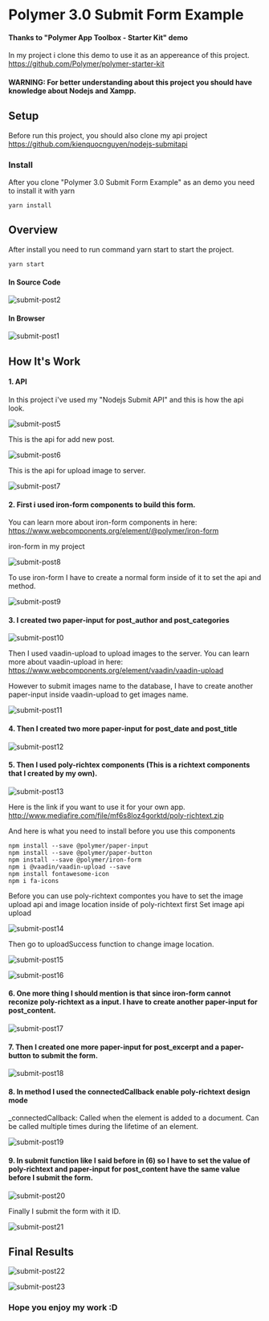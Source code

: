 # Polymer 3.0 Submit Form Example

#### Thanks to "Polymer App Toolbox - Starter Kit" demo

In my project i clone this demo to use it as an appereance of this project.
https://github.com/Polymer/polymer-starter-kit

#### WARNING: For better understanding about this project you should have knowledge about Nodejs and Xampp.

## Setup
Before run this project, you should also clone my api project
https://github.com/kienquocnguyen/nodejs-submitapi

### Install

After you clone "Polymer 3.0 Submit Form Example" as an demo you need to install it with yarn

    yarn install
    
    
## Overview

After install you need to run command yarn start to start the project.

    yarn start


#### In Source Code
![submit-post2](https://user-images.githubusercontent.com/33189395/74527751-1454b200-4f59-11ea-9d6b-782252012ab8.jpg)

#### In Browser
![submit-post1](https://user-images.githubusercontent.com/33189395/74527721-01da7880-4f59-11ea-8783-c50b7eaf9375.jpg)


## How It's Work

#### 1. API
In this project i've used my "Nodejs Submit API" and this is how the api look.

![submit-post5](https://user-images.githubusercontent.com/33189395/74528182-2be06a80-4f5a-11ea-9f2f-f3ba30efec5f.jpg)

This is the api for add new post.

![submit-post6](https://user-images.githubusercontent.com/33189395/74528344-a8734900-4f5a-11ea-97d2-2cd4703ebad7.jpg)

This is the api for upload image to server.

![submit-post7](https://user-images.githubusercontent.com/33189395/74528483-c3de5400-4f5a-11ea-896d-ccb8cee6d4c4.jpg)


#### 2. First i used iron-form components to build this form.
You can learn more about iron-form components in here:
https://www.webcomponents.org/element/@polymer/iron-form

iron-form in my project

![submit-post8](https://user-images.githubusercontent.com/33189395/74582290-a78af780-4fec-11ea-9088-db05670616ac.jpg)

To use iron-form I have to create a normal form inside of it to set the api and method.

![submit-post9](https://user-images.githubusercontent.com/33189395/74582722-d8b9f680-4ff1-11ea-9350-9af3fc614b6d.jpg)

#### 3. I created two paper-input for post_author and post_categories

![submit-post10](https://user-images.githubusercontent.com/33189395/74582762-7d3c3880-4ff2-11ea-82f3-1e05635f009d.jpg)

Then I used vaadin-upload to upload images to the server.
You can learn more about vaadin-upload in here:
https://www.webcomponents.org/element/vaadin/vaadin-upload

However to submit images name to the database, I have to create another paper-input inside vaadin-upload to get images name.

![submit-post11](https://user-images.githubusercontent.com/33189395/74582804-1cf9c680-4ff3-11ea-8493-43f55cd59ae4.jpg)

#### 4. Then I created two more paper-input for post_date and post_title

![submit-post12](https://user-images.githubusercontent.com/33189395/74582871-c04adb80-4ff3-11ea-9c13-0399560e87cd.jpg)

#### 5. Then I used poly-richtex components (This is a richtext components that I created by my own).

![submit-post13](https://user-images.githubusercontent.com/33189395/74582931-83cbaf80-4ff4-11ea-8a13-c1fc8c44b646.jpg)

Here is the link if you want to use it for your own app.
http://www.mediafire.com/file/mf6s8loz4gorktd/poly-richtext.zip

And here is what you need to install before you use this components

    npm install --save @polymer/paper-input
    npm install --save @polymer/paper-button
    npm install --save @polymer/iron-form
    npm i @vaadin/vaadin-upload --save
    npm install fontawesome-icon
    npm i fa-icons

Before you can use poly-richtext compontes you have to set the image upload api and image location inside of poly-richtext first
Set image api upload

![submit-post14](https://user-images.githubusercontent.com/33189395/74583020-68ad6f80-4ff5-11ea-89cd-084be666735e.jpg)

Then go to uploadSuccess function to change image location.

![submit-post15](https://user-images.githubusercontent.com/33189395/74583029-85e23e00-4ff5-11ea-9947-357deca5cc69.jpg)

![submit-post16](https://user-images.githubusercontent.com/33189395/74583050-ab6f4780-4ff5-11ea-8e99-11b5b94c4498.jpg)

#### 6. One more thing I should mention is that since iron-form cannot reconize poly-richtext as a input. I have to create another paper-input for post_content.

![submit-post17](https://user-images.githubusercontent.com/33189395/74583158-a4950480-4ff6-11ea-90fe-cb38c9b6f790.jpg)

#### 7. Then I created one more paper-input for post_excerpt and a paper-button to submit the form.

![submit-post18](https://user-images.githubusercontent.com/33189395/74583176-e2922880-4ff6-11ea-86af-c3574b7fb797.jpg)

#### 8. In method I used the connectedCallback enable poly-richtext design mode
_connectedCallback: Called when the element is added to a document. Can be called multiple times during the lifetime of an element.

![submit-post19](https://user-images.githubusercontent.com/33189395/74583271-f68a5a00-4ff7-11ea-8267-90cf9224ae8f.jpg)

#### 9. In submit function like I said before in (6) so I have to set the value of poly-richtext and paper-input for post_content have the same value before I submit the form.

![submit-post20](https://user-images.githubusercontent.com/33189395/74583335-9e078c80-4ff8-11ea-941a-095f4636d44f.jpg)

Finally I submit the form with it ID.

![submit-post21](https://user-images.githubusercontent.com/33189395/74583350-c8594a00-4ff8-11ea-8199-075485896b2d.jpg)

## Final Results

![submit-post22](https://user-images.githubusercontent.com/33189395/74583384-28e88700-4ff9-11ea-99c9-691c0c99d2f5.jpg)

![submit-post23](https://user-images.githubusercontent.com/33189395/74583386-2b4ae100-4ff9-11ea-9bf0-9f9446d5db19.jpg)


### Hope you enjoy my work :D


